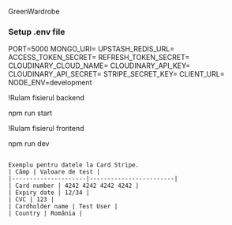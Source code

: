 GreenWardrobe

### Setup .env file

PORT=5000
MONGO_URI=
UPSTASH_REDIS_URL=
ACCESS_TOKEN_SECRET=
REFRESH_TOKEN_SECRET=
CLOUDINARY_CLOUD_NAME=
CLOUDINARY_API_KEY=
CLOUDINARY_API_SECRET=
STRIPE_SECRET_KEY=
CLIENT_URL=
NODE_ENV=development

!Rulam fisierul backend

npm run start


!Rulam fisierul frontend

npm run dev
```

Exemplu pentru datele la Card Stripe.
| Câmp | Valoare de test |
|---------------------|------------------------|
| Card number | 4242 4242 4242 4242 |
| Expiry date | 12/34 |
| CVC | 123 |
| Cardholder name | Test User |
| Country | România |
